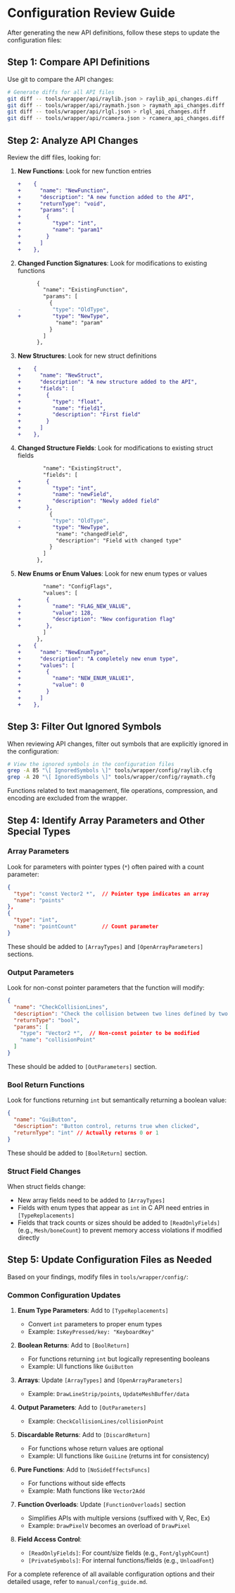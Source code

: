 # Configuration Review Guide

After generating the new API definitions, follow these steps to update the configuration files:

## Step 1: Compare API Definitions

Use git to compare the API changes:

```bash
# Generate diffs for all API files
git diff -- tools/wrapper/api/raylib.json > raylib_api_changes.diff
git diff -- tools/wrapper/api/raymath.json > raymath_api_changes.diff
git diff -- tools/wrapper/api/rlgl.json > rlgl_api_changes.diff
git diff -- tools/wrapper/api/rcamera.json > rcamera_api_changes.diff
```

## Step 2: Analyze API Changes

Review the diff files, looking for:

1. **New Functions**: Look for new function entries
   ```diff
   +    {
   +      "name": "NewFunction",
   +      "description": "A new function added to the API",
   +      "returnType": "void",
   +      "params": [
   +        {
   +          "type": "int",
   +          "name": "param1"
   +        }
   +      ]
   +    },
   ```

2. **Changed Function Signatures**: Look for modifications to existing functions
   ```diff
         {
           "name": "ExistingFunction",
           "params": [
             {
   -          "type": "OldType",
   +          "type": "NewType",
               "name": "param"
             }
           ]
         },
   ```

3. **New Structures**: Look for new struct definitions
   ```diff
   +    {
   +      "name": "NewStruct",
   +      "description": "A new structure added to the API",
   +      "fields": [
   +        {
   +          "type": "float",
   +          "name": "field1",
   +          "description": "First field"
   +        }
   +      ]
   +    },
   ```

4. **Changed Structure Fields**: Look for modifications to existing struct fields
   ```diff
           "name": "ExistingStruct",
           "fields": [
   +        {
   +          "type": "int",
   +          "name": "newField",
   +          "description": "Newly added field"
   +        },
             {
   -          "type": "OldType",
   +          "type": "NewType",
               "name": "changedField",
               "description": "Field with changed type"
             }
           ]
         },
   ```

5. **New Enums or Enum Values**: Look for new enum types or values
   ```diff
           "name": "ConfigFlags",
           "values": [
   +        {
   +          "name": "FLAG_NEW_VALUE",
   +          "value": 128,
   +          "description": "New configuration flag"
   +        },
           ]
         },
   +    {
   +      "name": "NewEnumType",
   +      "description": "A completely new enum type",
   +      "values": [
   +        {
   +          "name": "NEW_ENUM_VALUE1",
   +          "value": 0
   +        }
   +      ]
   +    },
   ```

## Step 3: Filter Out Ignored Symbols

When reviewing API changes, filter out symbols that are explicitly ignored in the configuration:

```bash
# View the ignored symbols in the configuration files
grep -A 85 "\[ IgnoredSymbols \]" tools/wrapper/config/raylib.cfg
grep -A 20 "\[ IgnoredSymbols \]" tools/wrapper/config/raymath.cfg
```

Functions related to text management, file operations, compression, and encoding are excluded from the wrapper.

## Step 4: Identify Array Parameters and Other Special Types

### Array Parameters
Look for parameters with pointer types (`*`) often paired with a count parameter:

```json
{
  "type": "const Vector2 *",  // Pointer type indicates an array
  "name": "points"
},
{
  "type": "int",
  "name": "pointCount"        // Count parameter
}
```

These should be added to `[ArrayTypes]` and `[OpenArrayParameters]` sections.

### Output Parameters
Look for non-const pointer parameters that the function will modify:

```json
{
  "name": "CheckCollisionLines",
  "description": "Check the collision between two lines defined by two points each, returns collision point by reference",
  "returnType": "bool",
  "params": [
    "type": "Vector2 *",  // Non-const pointer to be modified
    "name": "collisionPoint"
  ]
}
```

These should be added to `[OutParameters]` section.

### Bool Return Functions
Look for functions returning `int` but semantically returning a boolean value:

```json
{
  "name": "GuiButton",
  "description": "Button control, returns true when clicked",
  "returnType": "int" // Actually returns 0 or 1
}
```

These should be added to `[BoolReturn]` section.

### Struct Field Changes
When struct fields change:
- New array fields need to be added to `[ArrayTypes]`
- Fields with enum types that appear as `int` in C API need entries in `[TypeReplacements]`
- Fields that track counts or sizes should be added to `[ReadOnlyFields]` (e.g., `Mesh/boneCount`) to prevent memory access violations if modified directly

## Step 5: Update Configuration Files as Needed

Based on your findings, modify files in `tools/wrapper/config/`:

### Common Configuration Updates

1. **Enum Type Parameters**: Add to `[TypeReplacements]`
   - Convert `int` parameters to proper enum types
   - Example: `IsKeyPressed/key: "KeyboardKey"`

2. **Boolean Returns**: Add to `[BoolReturn]`
   - For functions returning `int` but logically representing booleans
   - Example: UI functions like `GuiButton`

3. **Arrays**: Update `[ArrayTypes]` and `[OpenArrayParameters]`
   - Example: `DrawLineStrip/points`, `UpdateMeshBuffer/data`

4. **Output Parameters**: Add to `[OutParameters]`
   - Example: `CheckCollisionLines/collisionPoint`

5. **Discardable Returns**: Add to `[DiscardReturn]`
   - For functions whose return values are optional
   - Example: UI functions like `GuiLine` (returns int for consistency)

6. **Pure Functions**: Add to `[NoSideEffectsFuncs]`
   - For functions without side effects
   - Example: Math functions like `Vector2Add`

7. **Function Overloads**: Update `[FunctionOverloads]` section
   - Simplifies APIs with multiple versions (suffixed with V, Rec, Ex)
   - Example: `DrawPixelV` becomes an overload of `DrawPixel`

8. **Field Access Control**: 
   - `[ReadOnlyFields]`: For count/size fields (e.g., `Font/glyphCount`)
   - `[PrivateSymbols]`: For internal functions/fields (e.g., `UnloadFont`)

For a complete reference of all available configuration options and their detailed usage, refer to `manual/config_guide.md`.

